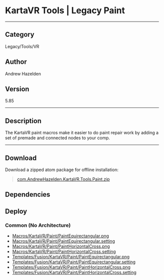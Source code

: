 # KartaVR Tools | Legacy Paint
___

## Category
Legacy/Tools/VR

## Author
Andrew Hazelden

## Version
5.85

___

## Description
<p>The KartaVR paint macros make it easier to do paint repair work by adding a set of premade and connected nodes to your comp.</p>

___

## Download

Download a zipped atom package for offline installation:
> [com.AndrewHazelden.KartaVR.Tools.Paint.zip](https://gitlab.com/WeSuckLess/Reactor/-/archive/master/Reactor-master.zip?path=Atoms/com.AndrewHazelden.KartaVR.Tools.Paint)  

## Dependencies

## Deploy

### Common (No Architecture)

<ul>
<li><a href="https://gitlab.com/WeSuckLess/Reactor/-/blob/master/Atoms/com.AndrewHazelden.KartaVR.Tools.Paint/Macros/KartaVR/Paint/PaintEquirectangular.png?ref_type=heads">Macros/KartaVR/Paint/PaintEquirectangular.png</a></li>
<li><a href="https://gitlab.com/WeSuckLess/Reactor/-/blob/master/Atoms/com.AndrewHazelden.KartaVR.Tools.Paint/Macros/KartaVR/Paint/PaintEquirectangular.setting?ref_type=heads">Macros/KartaVR/Paint/PaintEquirectangular.setting</a></li>
<li><a href="https://gitlab.com/WeSuckLess/Reactor/-/blob/master/Atoms/com.AndrewHazelden.KartaVR.Tools.Paint/Macros/KartaVR/Paint/PaintHorizontalCross.png?ref_type=heads">Macros/KartaVR/Paint/PaintHorizontalCross.png</a></li>
<li><a href="https://gitlab.com/WeSuckLess/Reactor/-/blob/master/Atoms/com.AndrewHazelden.KartaVR.Tools.Paint/Macros/KartaVR/Paint/PaintHorizontalCross.setting?ref_type=heads">Macros/KartaVR/Paint/PaintHorizontalCross.setting</a></li>
<li><a href="https://gitlab.com/WeSuckLess/Reactor/-/blob/master/Atoms/com.AndrewHazelden.KartaVR.Tools.Paint/Templates/Fusion/KartaVR/Paint/PaintEquirectangular.png?ref_type=heads">Templates/Fusion/KartaVR/Paint/PaintEquirectangular.png</a></li>
<li><a href="https://gitlab.com/WeSuckLess/Reactor/-/blob/master/Atoms/com.AndrewHazelden.KartaVR.Tools.Paint/Templates/Fusion/KartaVR/Paint/PaintEquirectangular.setting?ref_type=heads">Templates/Fusion/KartaVR/Paint/PaintEquirectangular.setting</a></li>
<li><a href="https://gitlab.com/WeSuckLess/Reactor/-/blob/master/Atoms/com.AndrewHazelden.KartaVR.Tools.Paint/Templates/Fusion/KartaVR/Paint/PaintHorizontalCross.png?ref_type=heads">Templates/Fusion/KartaVR/Paint/PaintHorizontalCross.png</a></li>
<li><a href="https://gitlab.com/WeSuckLess/Reactor/-/blob/master/Atoms/com.AndrewHazelden.KartaVR.Tools.Paint/Templates/Fusion/KartaVR/Paint/PaintHorizontalCross.setting?ref_type=heads">Templates/Fusion/KartaVR/Paint/PaintHorizontalCross.setting</a></li>
</ul>
